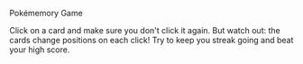 Pokémemory Game

Click on a card and make sure you don't click it again. But watch out: the cards change positions on each click! Try to keep you streak going and beat your high score.

